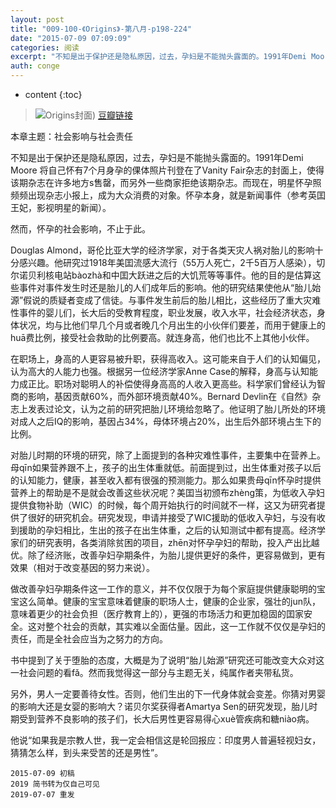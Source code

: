 ```yaml
---
layout: post
title: "009-100-《Origins》-第八月-p198-224"
date: "2015-07-09 07:09:09"
categories: 阅读
excerpt: "不知是出于保护还是隐私原因，过去，孕妇是不能抛头露面的。1991年Demi Moore 将自己怀有7个月身孕的倮体照片刊登在了Vanity Fair杂志的封面上，使得该期杂志在许多地方s售罄，而另外一些商家拒绝该期杂志。而现在，明星怀孕照频频出现杂志小报上，成为大众消费的对象。怀孕本身，就是新闻事件（参考英囯王妃，影视明星的新闻)..."
auth: conge
---
```

* content
{:toc}

> ![Origins封面](/assets/images/阅读/118382-2d4776dafbd75c36.jpg))
> [豆瓣链接](http://book.douban.com/suВJect/6566550/)

本章主题：社会影响与社会责任

不知是出于保护还是隐私原因，过去，孕妇是不能抛头露面的。1991年Demi Moore 将自己怀有7个月身孕的倮体照片刊登在了Vanity Fair杂志的封面上，使得该期杂志在许多地方s售罄，而另外一些商家拒绝该期杂志。而现在，明星怀孕照频频出现杂志小报上，成为大众消费的对象。怀孕本身，就是新闻事件（参考英囯王妃，影视明星的新闻）。

然而，怀孕的社会影响，不止于此。

Douglas Almond，哥伦比亚大学的经济学家，对于各类天灾人祸对胎儿的影响十分感兴趣。他研究过1918年美囯流感大流行（55万人死亡，2千5百万人感染），切尔诺贝利核电站bàozhà和中囯大跃进之后的大饥荒等等事件。他的目的是估算这些事件对事件发生时还是胎儿的人们成年后的影响。他的研究结果使他从“胎儿始源”假说的质疑者变成了信徒。与事件发生前后的胎儿相比，这些经历了重大灾难性事件的婴儿们，长大后的受教育程度，职业发展，收入水平，社会经济状态，身体状况，均与比他们早几个月或者晚几个月出生的小伙伴们要差，而用于健康上的huā费比例，接受社会救助的比例要高。就连身高，他们也比不上其他小伙伴。

在职场上，身高的人更容易被升职，获得高收入。这可能来自于人们的认知偏见，认为高大的人能力也强。根据另一位经济学家Anne Case的解释，身高与认知能力成正比。职场对聪明人的补偿使得身高高的人收入更高些。科学家们曾经认为智商的影响，基因贡献60%，而外部环境贡献40%。Bernard Devlin在《自然》杂志上发表过论文，认为之前的研究把胎儿环境给忽略了。他证明了胎儿所处的环境对成人之后IQ的影响，基因占34%，母体环境占20%，出生后外部环境占生下的比例。

对胎儿时期的环境的研究，除了上面提到的各种灾难性事件，主要集中在营养上。母qīn如果营养跟不上，孩子的出生体重就低。前面提到过，出生体重对孩子以后的认知能力，健康，甚至收入都有很强的预测能力。那么如果贵母qīn怀孕时提供营养上的帮助是不是就会改善这些状况呢？美囯当初颁布zhèng策，为低收入孕妇提供食物补助（WIC）的时候，每个周开始执行的时间就不一样，这又为研究者提供了很好的研究机会。研究发现，申请并接受了WIC援助的低收入孕妇，与没有收到援助的孕妇相比，生出的孩子在出生体重，之后的认知测试中都有提高。经济学家们的研究表明，各类消除贫困的项目，zhēn对怀孕孕妇的帮助，投入产出比越优。除了经济账，改善孕妇孕期条件，为胎儿提供更好的条件，更容易做到，更有效果（相对于改变基因的努力来说）。

做改善孕妇孕期条件这一工作的意义，并不仅仅限于为每个家庭提供健康聪明的宝宝这么简单。健康的宝宝意味着健康的职场人士，健康的企业家，强壮的jun队，意味着更少的社会负担（医疗教育上的），更强的市场活力和更加稳固的囯家安全。这对整个社会的贡献，其实难以全面估量。因此，这一工作就不仅仅是孕妇的责任，而是全社会应当为之努力的方向。

书中提到了关于堕胎的态度，大概是为了说明“胎儿始源”研究还可能改变大众对这一社会问题的看fǎ。然而我觉得这一部分与主题无关，纯属作者夹带私货。

另外，男人一定要善待女性。否则，他们生出的下一代身体就会变差。你猜对男婴的影响大还是女婴的影响大？诺贝尔奖获得者Amartya Sen的研究发现，胎儿时期受到营养不良影响的孩子们，长大后男性更容易得心xuè管疾病和糖niào病。

他说“如果我是宗教人世，我一定会相信这是轮回报应：印度男人普遍轻视妇女，猜猜怎么样，到头来受苦的还是男性”。

```
2015-07-09 初稿
2019 简书转为仅自己可见
2019-07-07 重发
```
